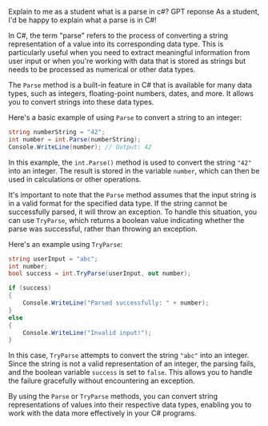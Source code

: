 Explain to me as a student what is a parse in c#?
GPT reponse
As a student, I'd be happy to explain what a parse is in C#!

In C#, the term "parse" refers to the process of converting a string representation of a value into its corresponding data type. This is particularly useful when you need to extract meaningful information from user input or when you're working with data that is stored as strings but needs to be processed as numerical or other data types.

The `Parse` method is a built-in feature in C# that is available for many data types, such as integers, floating-point numbers, dates, and more. It allows you to convert strings into these data types.

Here's a basic example of using `Parse` to convert a string to an integer:

```csharp
string numberString = "42";
int number = int.Parse(numberString);
Console.WriteLine(number); // Output: 42
```

In this example, the `int.Parse()` method is used to convert the string `"42"` into an integer. The result is stored in the variable `number`, which can then be used in calculations or other operations.

It's important to note that the `Parse` method assumes that the input string is in a valid format for the specified data type. If the string cannot be successfully parsed, it will throw an exception. To handle this situation, you can use `TryParse`, which returns a boolean value indicating whether the parse was successful, rather than throwing an exception.

Here's an example using `TryParse`:

```csharp
string userInput = "abc";
int number;
bool success = int.TryParse(userInput, out number);

if (success)
{
    Console.WriteLine("Parsed successfully: " + number);
}
else
{
    Console.WriteLine("Invalid input!");
}
```

In this case, `TryParse` attempts to convert the string `"abc"` into an integer. Since the string is not a valid representation of an integer, the parsing fails, and the boolean variable `success` is set to `false`. This allows you to handle the failure gracefully without encountering an exception.

By using the `Parse` or `TryParse` methods, you can convert string representations of values into their respective data types, enabling you to work with the data more effectively in your C# programs.